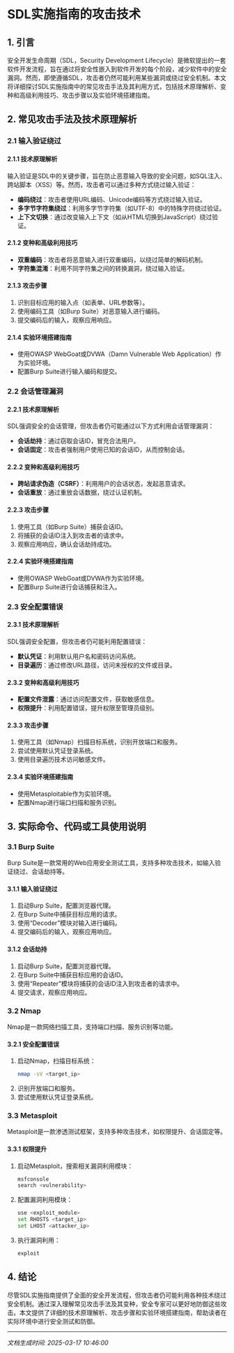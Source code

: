 # SDL实施指南的攻击技术

## 1. 引言

安全开发生命周期（SDL，Security Development Lifecycle）是微软提出的一套软件开发流程，旨在通过将安全性嵌入到软件开发的每个阶段，减少软件中的安全漏洞。然而，即使遵循SDL，攻击者仍然可能利用某些漏洞或绕过安全机制。本文将详细探讨SDL实施指南中的常见攻击手法及其利用方式，包括技术原理解析、变种和高级利用技巧、攻击步骤以及实验环境搭建指南。

## 2. 常见攻击手法及技术原理解析

### 2.1 输入验证绕过

#### 2.1.1 技术原理解析

输入验证是SDL中的关键步骤，旨在防止恶意输入导致的安全问题，如SQL注入、跨站脚本（XSS）等。然而，攻击者可以通过多种方式绕过输入验证：

- **编码绕过**：攻击者使用URL编码、Unicode编码等方式绕过输入验证。
- **多字节字符集绕过**：利用多字节字符集（如UTF-8）中的特殊字符绕过验证。
- **上下文切换**：通过改变输入上下文（如从HTML切换到JavaScript）绕过验证。

#### 2.1.2 变种和高级利用技巧

- **双重编码**：攻击者将恶意输入进行双重编码，以绕过简单的解码机制。
- **字符集混淆**：利用不同字符集之间的转换漏洞，绕过输入验证。

#### 2.1.3 攻击步骤

1. 识别目标应用的输入点（如表单、URL参数等）。
2. 使用编码工具（如Burp Suite）对恶意输入进行编码。
3. 提交编码后的输入，观察应用响应。

#### 2.1.4 实验环境搭建指南

- 使用OWASP WebGoat或DVWA（Damn Vulnerable Web Application）作为实验环境。
- 配置Burp Suite进行输入编码和提交。

### 2.2 会话管理漏洞

#### 2.2.1 技术原理解析

SDL强调安全的会话管理，但攻击者仍可能通过以下方式利用会话管理漏洞：

- **会话劫持**：通过窃取会话ID，冒充合法用户。
- **会话固定**：攻击者强制用户使用已知的会话ID，从而控制会话。

#### 2.2.2 变种和高级利用技巧

- **跨站请求伪造（CSRF）**：利用用户的会话状态，发起恶意请求。
- **会话重放**：通过重放会话数据，绕过认证机制。

#### 2.2.3 攻击步骤

1. 使用工具（如Burp Suite）捕获会话ID。
2. 将捕获的会话ID注入到攻击者的请求中。
3. 观察应用响应，确认会话劫持成功。

#### 2.2.4 实验环境搭建指南

- 使用OWASP WebGoat或DVWA作为实验环境。
- 配置Burp Suite进行会话捕获和注入。

### 2.3 安全配置错误

#### 2.3.1 技术原理解析

SDL强调安全配置，但攻击者仍可能利用配置错误：

- **默认凭证**：利用默认用户名和密码访问系统。
- **目录遍历**：通过修改URL路径，访问未授权的文件或目录。

#### 2.3.2 变种和高级利用技巧

- **配置文件泄露**：通过访问配置文件，获取敏感信息。
- **权限提升**：利用配置错误，提升权限至管理员级别。

#### 2.3.3 攻击步骤

1. 使用工具（如Nmap）扫描目标系统，识别开放端口和服务。
2. 尝试使用默认凭证登录系统。
3. 使用目录遍历技术访问敏感文件。

#### 2.3.4 实验环境搭建指南

- 使用Metasploitable作为实验环境。
- 配置Nmap进行端口扫描和服务识别。

## 3. 实际命令、代码或工具使用说明

### 3.1 Burp Suite

Burp Suite是一款常用的Web应用安全测试工具，支持多种攻击技术，如输入验证绕过、会话劫持等。

#### 3.1.1 输入验证绕过

1. 启动Burp Suite，配置浏览器代理。
2. 在Burp Suite中捕获目标应用的请求。
3. 使用“Decoder”模块对输入进行编码。
4. 提交编码后的输入，观察应用响应。

#### 3.1.2 会话劫持

1. 启动Burp Suite，配置浏览器代理。
2. 在Burp Suite中捕获目标应用的会话ID。
3. 使用“Repeater”模块将捕获的会话ID注入到攻击者的请求中。
4. 提交请求，观察应用响应。

### 3.2 Nmap

Nmap是一款网络扫描工具，支持端口扫描、服务识别等功能。

#### 3.2.1 安全配置错误

1. 启动Nmap，扫描目标系统：
   ```bash
   nmap -sV <target_ip>
   ```
2. 识别开放端口和服务。
3. 尝试使用默认凭证登录系统。

### 3.3 Metasploit

Metasploit是一款渗透测试框架，支持多种攻击技术，如权限提升、会话固定等。

#### 3.3.1 权限提升

1. 启动Metasploit，搜索相关漏洞利用模块：
   ```bash
   msfconsole
   search <vulnerability>
   ```
2. 配置漏洞利用模块：
   ```bash
   use <exploit_module>
   set RHOSTS <target_ip>
   set LHOST <attacker_ip>
   ```
3. 执行漏洞利用：
   ```bash
   exploit
   ```

## 4. 结论

尽管SDL实施指南提供了全面的安全开发流程，但攻击者仍可能利用各种技术绕过安全机制。通过深入理解常见攻击手法及其变种，安全专家可以更好地防御这些攻击。本文提供了详细的技术原理解析、攻击步骤和实验环境搭建指南，帮助读者在实际环境中进行安全测试和防御。

---

*文档生成时间: 2025-03-17 10:46:00*
